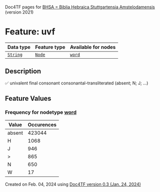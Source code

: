 Doc4TF pages for [BHSA = Biblia Hebraica Stuttgartensia Amstelodamensis](https://github.com/etcbc/BHSA/tree/master/tf) (version 2021)
# Feature: uvf
Data type|Feature type|Available for nodes
---|---|---
[`String`](featurebydatatype.md#string)|[`Node`](featurebytype.md#node)| [`word`](featurebynodetype.md#word) 
## Description
✅ univalent final consonant consonantal-transliterated (absent; N; J; ...)
## Feature Values
### Frequency for nodetype [word](featurebynodetype.md#word)
Value|Occurences
---|---
absent|423044
H|1068
J|946
>|865
N|650
W|17
 

Created on Feb. 04, 2024 using [Doc4TF  version 0.3 (Jan. 24, 2024)](https://github.com/tonyjurg/Doc4TF) 